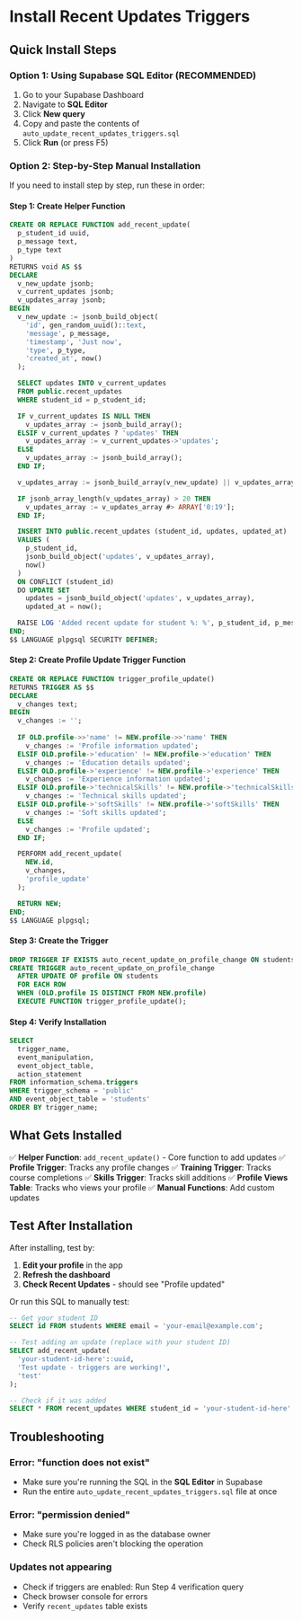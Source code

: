 # Install Recent Updates Triggers

## Quick Install Steps

### Option 1: Using Supabase SQL Editor (RECOMMENDED)

1. Go to your Supabase Dashboard
2. Navigate to **SQL Editor**
3. Click **New query**
4. Copy and paste the contents of `auto_update_recent_updates_triggers.sql`
5. Click **Run** (or press F5)

### Option 2: Step-by-Step Manual Installation

If you need to install step by step, run these in order:

#### Step 1: Create Helper Function
```sql
CREATE OR REPLACE FUNCTION add_recent_update(
  p_student_id uuid,
  p_message text,
  p_type text
)
RETURNS void AS $$
DECLARE
  v_new_update jsonb;
  v_current_updates jsonb;
  v_updates_array jsonb;
BEGIN
  v_new_update := jsonb_build_object(
    'id', gen_random_uuid()::text,
    'message', p_message,
    'timestamp', 'Just now',
    'type', p_type,
    'created_at', now()
  );

  SELECT updates INTO v_current_updates
  FROM public.recent_updates
  WHERE student_id = p_student_id;

  IF v_current_updates IS NULL THEN
    v_updates_array := jsonb_build_array();
  ELSIF v_current_updates ? 'updates' THEN
    v_updates_array := v_current_updates->'updates';
  ELSE
    v_updates_array := jsonb_build_array();
  END IF;

  v_updates_array := jsonb_build_array(v_new_update) || v_updates_array;

  IF jsonb_array_length(v_updates_array) > 20 THEN
    v_updates_array := v_updates_array #> ARRAY['0:19'];
  END IF;

  INSERT INTO public.recent_updates (student_id, updates, updated_at)
  VALUES (
    p_student_id,
    jsonb_build_object('updates', v_updates_array),
    now()
  )
  ON CONFLICT (student_id) 
  DO UPDATE SET
    updates = jsonb_build_object('updates', v_updates_array),
    updated_at = now();

  RAISE LOG 'Added recent update for student %: %', p_student_id, p_message;
END;
$$ LANGUAGE plpgsql SECURITY DEFINER;
```

#### Step 2: Create Profile Update Trigger Function
```sql
CREATE OR REPLACE FUNCTION trigger_profile_update()
RETURNS TRIGGER AS $$
DECLARE
  v_changes text;
BEGIN
  v_changes := '';
  
  IF OLD.profile->>'name' != NEW.profile->>'name' THEN
    v_changes := 'Profile information updated';
  ELSIF OLD.profile->'education' != NEW.profile->'education' THEN
    v_changes := 'Education details updated';
  ELSIF OLD.profile->'experience' != NEW.profile->'experience' THEN
    v_changes := 'Experience information updated';
  ELSIF OLD.profile->'technicalSkills' != NEW.profile->'technicalSkills' THEN
    v_changes := 'Technical skills updated';
  ELSIF OLD.profile->'softSkills' != NEW.profile->'softSkills' THEN
    v_changes := 'Soft skills updated';
  ELSE
    v_changes := 'Profile updated';
  END IF;

  PERFORM add_recent_update(
    NEW.id,
    v_changes,
    'profile_update'
  );

  RETURN NEW;
END;
$$ LANGUAGE plpgsql;
```

#### Step 3: Create the Trigger
```sql
DROP TRIGGER IF EXISTS auto_recent_update_on_profile_change ON students;
CREATE TRIGGER auto_recent_update_on_profile_change
  AFTER UPDATE OF profile ON students
  FOR EACH ROW
  WHEN (OLD.profile IS DISTINCT FROM NEW.profile)
  EXECUTE FUNCTION trigger_profile_update();
```

#### Step 4: Verify Installation
```sql
SELECT 
  trigger_name,
  event_manipulation,
  event_object_table,
  action_statement
FROM information_schema.triggers
WHERE trigger_schema = 'public'
AND event_object_table = 'students'
ORDER BY trigger_name;
```

## What Gets Installed

✅ **Helper Function**: `add_recent_update()` - Core function to add updates
✅ **Profile Trigger**: Tracks any profile changes
✅ **Training Trigger**: Tracks course completions
✅ **Skills Trigger**: Tracks skill additions
✅ **Profile Views Table**: Tracks who views your profile
✅ **Manual Functions**: Add custom updates

## Test After Installation

After installing, test by:

1. **Edit your profile** in the app
2. **Refresh the dashboard**
3. **Check Recent Updates** - should see "Profile updated"

Or run this SQL to manually test:
```sql
-- Get your student ID
SELECT id FROM students WHERE email = 'your-email@example.com';

-- Test adding an update (replace with your student ID)
SELECT add_recent_update(
  'your-student-id-here'::uuid,
  'Test update - triggers are working!',
  'test'
);

-- Check if it was added
SELECT * FROM recent_updates WHERE student_id = 'your-student-id-here'::uuid;
```

## Troubleshooting

### Error: "function does not exist"
- Make sure you're running the SQL in the **SQL Editor** in Supabase
- Run the entire `auto_update_recent_updates_triggers.sql` file at once

### Error: "permission denied"
- Make sure you're logged in as the database owner
- Check RLS policies aren't blocking the operation

### Updates not appearing
- Check if triggers are enabled: Run Step 4 verification query
- Check browser console for errors
- Verify `recent_updates` table exists
